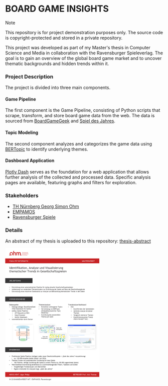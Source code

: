 # BOARD GAME INSIGHTS

> [!NOTE]  
> This repository is for project demonstration purposes only. The source code is copyright-protected and stored in a private repository.

This project was developed as part of my Master's thesis in Computer Science and Media in collaboration with the Ravensburger Spieleverlag. The goal is to gain an overview of the global board game market and to uncover thematic backgrounds and hidden trends within it.

### Project Description

The project is divided into three main components.

#### Game Pipeline
The first component is the Game Pipeline, consisting of Python scripts that scrape, transform, and store board game data from the web. The data is sourced from [BoardGameGeek](https://boardgamegeek.com) and [Spiel des Jahres](https://spiel-des-jahres.de).

#### Topic Modeling
The second component analyzes and categorizes the game data using [BERTopic](https://maartengr.github.io/BERTopic/index.html) to identify underlying themes.

#### Dashboard Application
[Plotly Dash](https://dash.plotly.com/) serves as the foundation for a web application that allows further analysis of the collected and processed data. Specific analysis pages are available, featuring graphs and filters for exploration.

### Stakeholders
- [TH Nürnberg Georg Simon Ohm](https://th-nuernberg.de)
- [EMPAMOS](https://www.empamos.de/)
- [Ravensburger Spiele](https://www.ravensburger.de/)



### Details
An abstract of my thesis is uploaded to this repository: [thesis-abstract](/thesis-abstract.pdf)

<img src="/boardgame-insights-poster-german.PNG" alt="boardgame-insights-poster-german" style="width:300px;height:whatever">
